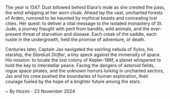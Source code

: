 
The year is 1347.  Dust billowed behind Elara's mule as she crested the pass, the wind whipping at her worn cloak.  Ahead lay the vast, uncharted forests of Arden, rumored to be haunted by mythical beasts and concealing lost cities.  Her quest: to deliver a vital message to the isolated monastery of St. Jude, a journey fraught with peril from bandits, wild animals, and the ever-present threat of starvation and disease.  Each creak of the saddle, each rustle in the undergrowth, held the promise of adventure, or death.

Centuries later, Captain Jax navigated the swirling nebula of Xylos, his starship, the *Stardust Drifter*, a tiny speck against the immensity of space.  His mission: to locate the lost colony of Kepler-186f, a planet whispered to hold the key to interstellar peace.  Facing the dangers of asteroid fields, rogue space pirates, and the unknown horrors lurking in uncharted sectors, Jax and his crew pushed the boundaries of human exploration, their courage fueled by the hope of a brighter future among the stars.

~ By Hozmi - 23 November 2024
